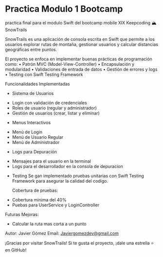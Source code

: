 # Practica Modulo 1 Bootcamp
 practica final para el modulo Swift del bootcamp mobile XIX Keepcoding
🏔 SnowTrails

SnowTrails es una aplicación de consola escrita en Swift que permite a los usuarios explorar rutas de montaña, gestionar usuarios y calcular distancias geográficas entre puntos.

El proyecto se enfoca en implementar buenas prácticas de programación como:
	•	Patrón MVC (Model-View-Controller)
	•	Encapsulación y modularidad
	•	Validaciones de entrada de datos
	•	Gestión de errores y logs
	•	Testing con Swift Testing Framework
 
Funcionalidades Implementadas

* Sistema de Usuarios

- Login con validación de credenciales
- Roles de usuario (regular y administrador)
- Gestión de usuarios (crear, listar y eliminar)

* Menus Interactivos

- Menú de Login
- Menú de Usuario Regular
- Menú de Administrador

* Logs para Depuración

- Mensajes para el usuario en la terminal
- Logs para el desarrollador en la consola de depuracion

* Testing
Se gan implementado pruebas unitarias con Swift Testing Framework para asegurar la calidad del codigo.

  Cobertura de pruebas:
- Cobertura minima del 40%
-  Puebas para UserService y LoginController

Futuras Mejoras:

- Calcular la ruta mas corta a un punto

Autor: Javier Gómez
Email: Javiergomezdev@gmail.com


¡Gracias por visitar SnowTrails! 
Si te gusta el proyecto, ¡dale una estrella ⭐ en GitHub! 
